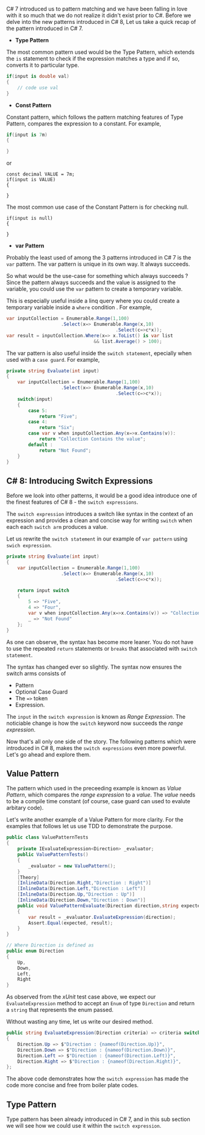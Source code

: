 C# 7 introduced us to pattern matching and we have been falling in love with it so much that we do not realize it didn't exist prior to C#. Before we delve into the new patterns introduced in C# 8, Let us take a quick recap of the pattern introduced in C# 7.

- **Type Pattern**

The most common pattern used would be the Type Pattern, which extends the `is` statement to check if the expression matches a type and if so, converts it to particular type.

```csharp
if(input is double val)
{
    // code use val
}
```

- **Const Pattern**

Constant pattern, which follows the pattern matching features of Type Pattern, compares the expression to a constant. For example,

```csharp
if(input is 7m)
{

}
```

or

```
const decimal VALUE = 7m;
if(input is VALUE)
{

}
```

The most common use case of the Constant Pattern is for checking null.

```
if(input is null)
{

}
```

- **var Pattern**

Probably the least used of among the 3 patterns introduced in C# 7 is the `var` pattern. The var pattern is unique in its own way. It always succeeds.

So what would be the use-case for something which always succeeds ? Since the pattern always succeeds and the value is assigned to the variable, you could use the `var` pattern to create a temporary variable.

This is especially useful inside a linq query where you could create a temporary variable inside a `where` condition . For example,

```csharp
var inputCollection = Enumerable.Range(1,100)
                    .Select(x=> Enumerable.Range(x,10)
                                        .Select(c=>c*x));
var result = inputCollection.Where(x=> x.ToList() is var list
                                && list.Average() > 100);
```

The var pattern is also useful inside the `switch statement`, epecially when used with a `case guard`. For example,

```csharp
private string Evaluate(int input)
{
	var inputCollection = Enumerable.Range(1,100)
                    .Select(x=> Enumerable.Range(x,10)
                                        .Select(c=>c*x));
	switch(input)
	{
		case 5:
			return "Five";
		case 4:
			return "Six";
		case var v when inputCollection.Any(x=>x.Contains(v)):
			return "Collection Contains the value";
		default :
			return "Not Found";
	}
}
```

## C# 8: Introducing Switch Expressions

Before we look into other patterns, it would be a good idea introduce one of the finest features of C# 8 - the `switch expressions`.

The `switch expression` introduces a switch like syntax in the context of an expression and provides a clean and concise way for writing `switch` when each each `switch arm` produces a value.

Let us rewrite the `switch statement` in our example of `var pattern` using `swich expression`.

```csharp
private string Evaluate(int input)
{
	var inputCollection = Enumerable.Range(1,100)
                    .Select(x=> Enumerable.Range(x,10)
                                        .Select(c=>c*x));

	return input switch
	{
		5 => "Five",
		4 => "Four",
		var v when inputCollection.Any(x=>x.Contains(v)) => "Collection Contains the value",
		_ => "Not Found"
	};
}
```

As one can observe, the syntax has become more leaner. You do not have to use the repeated `return` statements or `breaks` that associated with `switch statement`.

The syntax has changed ever so slightly. The syntax now ensures the switch arms consists of

- Pattern
- Optional Case Guard
- The `=>` token
- Expression.

The `input` in the `switch expression` is known as _Range Expression_. The noticiable change is how the `switch` keyword now succeeds the _range expression_.

Now that's all only one side of the story. The following patterns which were introduced in C# 8, makes the `switch expressions` even more powerful. Let's go ahead and explore them.

## Value Pattern

The pattern which used in the preceeding example is known as _Value Pattern_, which compares the _range expression_ to a _value_. The _value_ needs to be a compile time constant (of course, case guard can used to evalute arbitary code).

Let's write another example of a Value Pattern for more clarity. For the examples that follows let us use TDD to demonstrate the purpose.

```csharp
public class ValuePatternTests
{
    private IEvaluateExpression<Direction> _evaluator;
    public ValuePatternTests()
    {
        _evaluator = new ValuePattern();
    }
    [Theory]
    [InlineData(Direction.Right,"Direction : Right")]
    [InlineData(Direction.Left,"Direction : Left")]
    [InlineData(Direction.Up,"Direction : Up")]
    [InlineData(Direction.Down,"Direction : Down")]
    public void ValuePatternEvaluate(Direction direction,string expected)
    {
        var result = _evaluator.EvaluateExpression(direction);
        Assert.Equal(expected, result);
    }
}

// Where Direction is defined as
public enum Direction
{
    Up,
    Down,
    Left,
    Right
}
```

As observed from the _xUnit_ test case above, we expect our `EvaluateExpression` method to accept an `Enum` of type `Direction` and return a `string` that represents the enum passed.

Without wasting any time, let us write our desired method.

```csharp
public string EvaluateExpression(Direction criteria) => criteria switch
{
    Direction.Up => $"Direction : {nameof(Direction.Up)}",
    Direction.Down => $"Direction : {nameof(Direction.Down)}",
    Direction.Left => $"Direction : {nameof(Direction.Left)}",
    Direction.Right => $"Direction : {nameof(Direction.Right)}",
};
```

The above code demonstrates how the `switch expression` has made the code more concise and free from boiler plate codes.

## Type Pattern

Type pattern has been already introduced in C# 7, and in this sub section we will see how we could use it within the `switch expression`.
